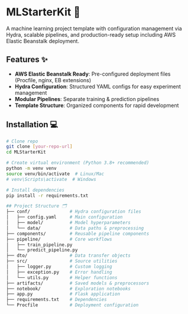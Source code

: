 # MLStarterKit 🚀

A machine learning project template with configuration management via Hydra, scalable pipelines, and production-ready setup including AWS Elastic Beanstalk deployment.


## Features ✨

- **AWS Elastic Beanstalk Ready**: Pre-configured deployment files (Procfile, nginx, EB extensions)
- **Hydra Configuration**: Structured YAML configs for easy experiment management
- **Modular Pipelines**: Separate training & prediction pipelines
- **Template Structure**: Organized components for rapid development

## Installation 💻

```bash
# Clone repo
git clone [your-repo-url]
cd MLStarterKit

# Create virtual environment (Python 3.8+ recommended)
python -m venv venv
source venv/bin/activate  # Linux/Mac
# venv\Scripts\activate  # Windows

# Install dependencies
pip install -r requirements.txt

## Project Structure 🗂️
├── conf/               # Hydra configuration files
│   ├── config.yaml     # Main configuration
│   ├── model/          # Model hyperparameters
│   └── data/           # Data paths & preprocessing
├── components/         # Reusable pipeline components
├── pipeline/           # Core workflows
│   ├── train_pipeline.py
│   └── predict_pipeline.py
├── dto/                # Data transfer objects
├── src/                # Source utilities
│   ├── logger.py       # Custom logging
│   ├── exception.py    # Error handling
│   └── utils.py        # Helper functions
├── artifacts/          # Saved models & preprocessors
├── notebook/           # Exploration notebooks
├── app.py              # Flask application
├── requirements.txt    # Dependencies
└── Procfile            # Deployment configuration
